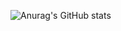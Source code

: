 ![Anurag's GitHub stats](https://github-readme-stats.vercel.app/api?username=ismailkharbache&show_icons=true&theme=radical)
